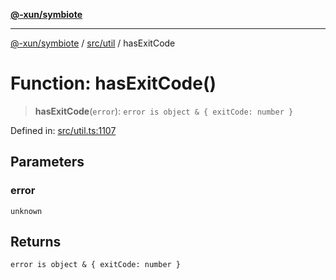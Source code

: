 [**@-xun/symbiote**](../../../README.md)

***

[@-xun/symbiote](../../../README.md) / [src/util](../README.md) / hasExitCode

# Function: hasExitCode()

> **hasExitCode**(`error`): `error is object & { exitCode: number }`

Defined in: [src/util.ts:1107](https://github.com/Xunnamius/symbiote/blob/a116b07afe112308bfdfdf94cf09246be76165ef/src/util.ts#L1107)

## Parameters

### error

`unknown`

## Returns

`error is object & { exitCode: number }`
